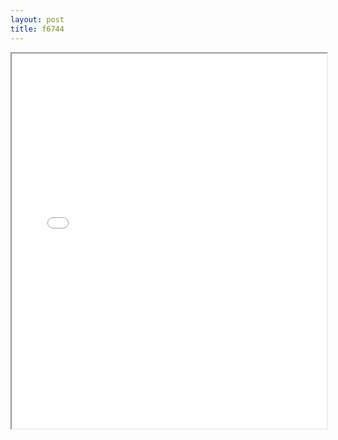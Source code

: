 ```yaml
---
layout: post
title: f6744
---
```


<div class="pdf-container">
<iframe src="/ea/assets/pdfs/f6744.pdf" height="600" width="100%" allowFullScreen="true"></iframe>
</div>

